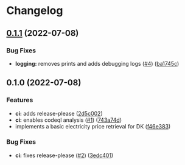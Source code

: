 # Changelog

## [0.1.1](https://github.com/dansmachina/aiodkelpris/compare/v0.1.0...v0.1.1) (2022-07-08)


### Bug Fixes

* **logging:** removes prints and adds debugging logs ([#4](https://github.com/dansmachina/aiodkelpris/issues/4)) ([ba1745c](https://github.com/dansmachina/aiodkelpris/commit/ba1745c0adf151da78cdb6d745358b639cdb1285))

## 0.1.0 (2022-07-08)


### Features

* **ci:** adds release-please ([2d5c002](https://github.com/dansmachina/aiodkelpris/commit/2d5c002264a53a4f1eb7182d893c1258f913c778))
* **ci:** enables codeql analysis ([#1](https://github.com/dansmachina/aiodkelpris/issues/1)) ([743a74d](https://github.com/dansmachina/aiodkelpris/commit/743a74de902caf6c5b19c956551f7db2e32e17db))
* implements a basic electricity price retrieval for DK ([f46e383](https://github.com/dansmachina/aiodkelpris/commit/f46e383c99b204ea7db5d2cf47eaa37fac187d22))


### Bug Fixes

* **ci:** fixes release-please ([#2](https://github.com/dansmachina/aiodkelpris/issues/2)) ([3edc401](https://github.com/dansmachina/aiodkelpris/commit/3edc401555bb8d59c4daf3bd942bfa66737a8f7b))
